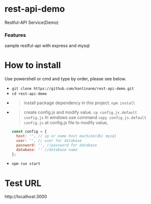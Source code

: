 # rest-api-demo
Restful-API  Service(Demo)

### Features
sample restful-api with express and mysql 
# How to install
Use powershell or cmd and type by order, please see below.
- `git clone https://github.com/kantinanm/rest-api-demo.git`
- `cd rest-api-demo`
- > install package dependency in this project.
    `npm install`
- > create config.js and modify value.
  `cp config.js.default config.js` 
  > In windows use command `copy config.js.default config.js` 
  > at config.js file to modify value, 
  ```javascript
  const config = {
    host: '', // ip or name host machine(db) mysql
    user: '', // user for database
    password: '', //password for database
    database: '' //database name
  };
- `npm run start`


# Test URL
http://localhost:3000